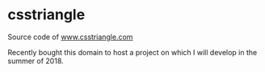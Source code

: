# csstriangle
Source code of www.csstriangle.com

Recently bought this domain to host a project on which I will develop in the summer of 2018.
